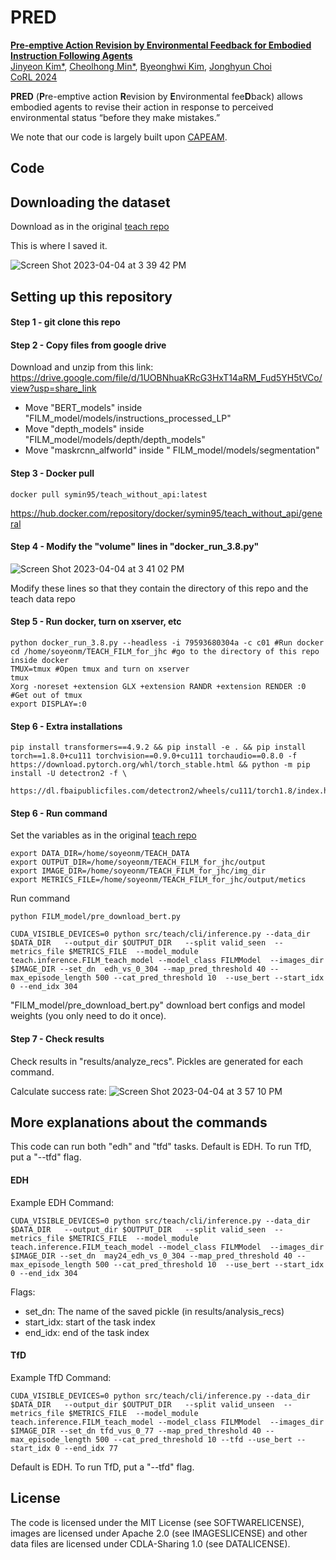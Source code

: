 # PRED

<a href="https://openreview.net/pdf?id=cq2uB30uBM"> <b> Pre-emptive Action Revision by Environmental Feedback for Embodied Instruction Following Agents </b> </a>
<br>
<a href="http://jinyeonkim.notion.site">Jinyeon Kim*</a>,
<a href="https://mch0916.github.io/">Cheolhong Min*</a>,
<a href="https://bhkim94.github.io/">Byeonghwi Kim</a>,
<a href="http://ppolon.github.io/"> Jonghyun Choi </a>
<br>
<a href="https://www.corl.org/"> CoRL 2024 </a>

**PRED** (**P**re-emptive action **R**evision by **E**nvironmental fee**D**back) allows embodied agents to revise their action in response to perceived environmental status “before they make mistakes.”

We note that our code is largely built upon <a href="https://bhkim94.github.io/projects/CAPEAM/">CAPEAM</a>.

## Code

## Downloading the dataset
Download as in the original [teach repo](https://github.com/alexa/teach#downloading-the-dataset)

This is where I saved it.

![Screen Shot 2023-04-04 at 3 39 42 PM](https://user-images.githubusercontent.com/77866067/229901724-33443e6a-ebfb-4f36-a20a-021e7cb5d1b0.png)

## Setting up this repository


#### Step 1 - git clone this repo
#### Step 2 - Copy files from google drive 
Download and unzip from this link: https://drive.google.com/file/d/1UOBNhuaKRcG3HxT14aRM_Fud5YH5tVCo/view?usp=share_link

- Move "BERT_models" inside "FILM_model/models/instructions_processed_LP"
- Move "depth_models" inside "FILM_model/models/depth/depth_models"
- Move "maskrcnn_alfworld" inside " FILM_model/models/segmentation" 

#### Step 3 - Docker pull
```
docker pull symin95/teach_without_api:latest
```
https://hub.docker.com/repository/docker/symin95/teach_without_api/general

#### Step 4 - Modify the "volume" lines in "docker_run_3.8.py"
![Screen Shot 2023-04-04 at 3 41 02 PM](https://user-images.githubusercontent.com/77866067/229902024-fdba0325-4e7a-4a83-9454-77e2304ea2f2.png)

Modify these lines so that they contain the directory of this repo and the teach data repo

#### Step 5 - Run docker, turn on xserver, etc
```
python docker_run_3.8.py --headless -i 79593680304a -c c01 #Run docker
cd /home/soyeonm/TEACH_FILM_for_jhc #go to the directory of this repo inside docker
TMUX=tmux #Open tmux and turn on xserver
tmux
Xorg -noreset +extension GLX +extension RANDR +extension RENDER :0
#Get out of tmux
export DISPLAY=:0
```
#### Step 6 - Extra installations
```
pip install transformers==4.9.2 && pip install -e . && pip install torch==1.8.0+cu111 torchvision==0.9.0+cu111 torchaudio==0.8.0 -f https://download.pytorch.org/whl/torch_stable.html && python -m pip install -U detectron2 -f \
  https://dl.fbaipublicfiles.com/detectron2/wheels/cu111/torch1.8/index.html
```

#### Step 6 - Run command 
Set the variables as in the original [teach repo](https://github.com/soyeonm/TEACH_FILM_for_jhc#evaluation)
```
export DATA_DIR=/home/soyeonm/TEACH_DATA
export OUTPUT_DIR=/home/soyeonm/TEACH_FILM_for_jhc/output
export IMAGE_DIR=/home/soyeonm/TEACH_FILM_for_jhc/img_dir
export METRICS_FILE=/home/soyeonm/TEACH_FILM_for_jhc/output/metics
```

Run command 

```
python FILM_model/pre_download_bert.py
```
```
CUDA_VISIBLE_DEVICES=0 python src/teach/cli/inference.py --data_dir $DATA_DIR   --output_dir $OUTPUT_DIR   --split valid_seen  --metrics_file $METRICS_FILE  --model_module teach.inference.FILM_teach_model --model_class FILMModel  --images_dir $IMAGE_DIR --set_dn  edh_vs_0_304 --map_pred_threshold 40 --max_episode_length 500 --cat_pred_threshold 10  --use_bert --start_idx 0 --end_idx 304
```
"FILM_model/pre_download_bert.py" download bert configs and model weights (you only need to do it once).

#### Step 7 - Check results 

Check results in "results/analyze_recs". Pickles are generated for each command. 

Calculate success rate:
![Screen Shot 2023-04-04 at 3 57 10 PM](https://user-images.githubusercontent.com/77866067/229905790-dc4b2b11-48bf-4478-8bbc-035cfe5f38e1.png)


## More explanations about the commands
This code can run both "edh" and "tfd" tasks.
Default is EDH. To run TfD, put a "--tfd" flag. 

#### EDH
Example EDH Command:

```
CUDA_VISIBLE_DEVICES=0 python src/teach/cli/inference.py --data_dir $DATA_DIR   --output_dir $OUTPUT_DIR   --split valid_seen  --metrics_file $METRICS_FILE  --model_module teach.inference.FILM_teach_model --model_class FILMModel  --images_dir $IMAGE_DIR --set_dn  may24_edh_vs_0_304 --map_pred_threshold 40 --max_episode_length 500 --cat_pred_threshold 10  --use_bert --start_idx 0 --end_idx 304
```

Flags:
- set_dn: The name of the saved pickle (in results/analysis_recs)
- start_idx: start of the task index
- end_idx: end of the task index

#### TfD
Example TfD Command:

```
CUDA_VISIBLE_DEVICES=0 python src/teach/cli/inference.py --data_dir $DATA_DIR   --output_dir $OUTPUT_DIR   --split valid_unseen  --metrics_file $METRICS_FILE  --model_module teach.inference.FILM_teach_model --model_class FILMModel  --images_dir $IMAGE_DIR --set_dn tfd_vus_0_77 --map_pred_threshold 40 --max_episode_length 500 --cat_pred_threshold 10 --tfd --use_bert --start_idx 0 --end_idx 77
```
Default is EDH. To run TfD, put a "--tfd" flag. 


## License

The code is licensed under the MIT License (see SOFTWARELICENSE), images are licensed under Apache 2.0 
(see IMAGESLICENSE) and other data files are licensed under CDLA-Sharing 1.0 (see DATALICENSE).

